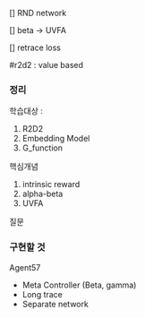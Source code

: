 [] RND network

[] beta -> UVFA

[] retrace loss




#r2d2 : value based



### 정리
학습대상 : 
1. R2D2
2. Embedding Model
3. G_function


핵심개념
1. intrinsic reward
2. alpha-beta
3. UVFA

질문


### 구현할 것

Agent57
- Meta Controller (Beta, gamma)
- Long trace
- Separate network